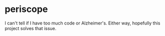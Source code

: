 # periscope
I can't tell if I have too much code or Alzheimer's. Either way, hopefully this project solves that issue.
